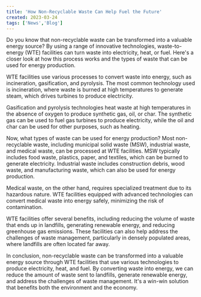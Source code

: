 ```yaml
---
title: 'How Non-Recyclable Waste Can Help Fuel the Future'
created: 2023-03-24
tags: ['News','Blog']
---
```


Do you know that non-recyclable waste can be transformed into a valuable energy source? By using a range of innovative technologies, waste-to-energy (WTE) facilities can turn waste into electricity, heat, or fuel. Here's a closer look at how this process works and the types of waste that can be used for energy production.  
  
WTE facilities use various processes to convert waste into energy, such as incineration, gasification, and pyrolysis. The most common technology used is incineration, where waste is burned at high temperatures to generate steam, which drives turbines to produce electricity.  
  
Gasification and pyrolysis technologies heat waste at high temperatures in the absence of oxygen to produce synthetic gas, oil, or char. The synthetic gas can be used to fuel gas turbines to produce electricity, while the oil and char can be used for other purposes, such as heating.  
  
Now, what types of waste can be used for energy production? Most non-recyclable waste, including municipal solid waste (MSW), industrial waste, and medical waste, can be processed at WTE facilities. MSW typically includes food waste, plastics, paper, and textiles, which can be burned to generate electricity. Industrial waste includes construction debris, wood waste, and manufacturing waste, which can also be used for energy production.  
  
Medical waste, on the other hand, requires specialized treatment due to its hazardous nature. WTE facilities equipped with advanced technologies can convert medical waste into energy safely, minimizing the risk of contamination.  
  
WTE facilities offer several benefits, including reducing the volume of waste that ends up in landfills, generating renewable energy, and reducing greenhouse gas emissions. These facilities can also help address the challenges of waste management, particularly in densely populated areas, where landfills are often located far away.  
  
In conclusion, non-recyclable waste can be transformed into a valuable energy source through WTE facilities that use various technologies to produce electricity, heat, and fuel. By converting waste into energy, we can reduce the amount of waste sent to landfills, generate renewable energy, and address the challenges of waste management. It's a win-win solution that benefits both the environment and the economy.
